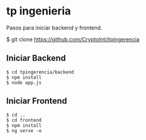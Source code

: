 # tp ingenieria

Pasos para iniciar backend y frontend.

$ git clone https://github.com/CryptoInti/tpingerencia

## Iniciar Backend
```plain
$ cd tpingerencia/backend
$ npm install
$ node app.js
```

## Iniciar Frontend
```plain
$ cd ..
$ cd frontend
$ npm install
$ ng serve -o
```
